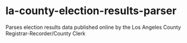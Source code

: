 # la-county-election-results-parser
Parses election results data published online by the Los Angeles County Registrar-Recorder/County Clerk
